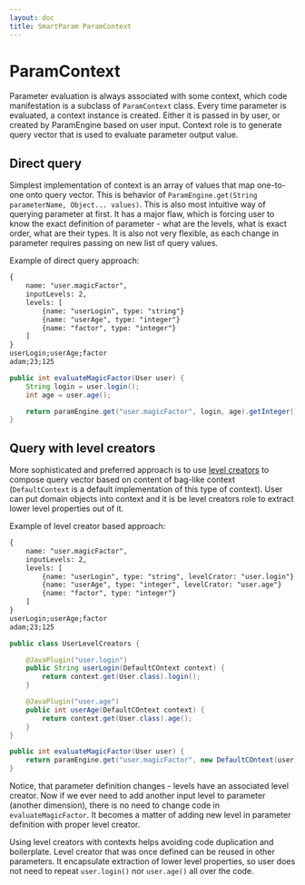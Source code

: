 ```yaml
---
layout: doc
title: SmartParam ParamContext
---
```


# ParamContext

Parameter evaluation is always associated with some context, which code manifestation is a subclass of `ParamContext` class.
Every time parameter is evaluated, a context instance is created. Either it is passed in by user, or created by ParamEngine
based on user input. Context role is to generate query vector that is used to evaluate parameter output value.

## Direct query

Simplest implementation of context is an array of values that map one-to-one onto query vector. This is behavior of
`ParamEngine.get(String parameterName, Object... values)`. This is also most intuitive way of querying parameter at first.
It has a major flaw, which is forcing user to know the exact definition of parameter - what are the levels, what is
exact order, what are their types. It is also not very flexible, as each change in parameter requires passing on new
list of query values.

Example of direct query approach:

```xml
{
    name: "user.magicFactor",
    inputLevels: 2,
    levels: [
        {name: "userLogin", type: "string"}
        {name: "userAge", type: "integer"}
        {name: "factor", type: "integer"}
    ]
}
userLogin;userAge;factor
adam;23;125
```

```java
public int evaluateMagicFactor(User user) {
    String login = user.login();
    int age = user.age();

    return paramEngine.get("user.magicFactor", login, age).getInteger();
}
```


## Query with level creators

More sophisticated and preferred approach is to use [level creators](/doc/level-creator.html) to compose query vector
based on content of bag-like context (`DefaultContext` is a default implementation of this type of context). User can
put domain objects into context and it is be level creators role to extract lower level properties out of it.

Example of level creator based approach:

```xml
{
    name: "user.magicFactor",
    inputLevels: 2,
    levels: [
        {name: "userLogin", type: "string", levelCrator: "user.login"}
        {name: "userAge", type: "integer", levelCrator: "user.age"}
        {name: "factor", type: "integer"}
    ]
}
userLogin;userAge;factor
adam;23;125
```

```java
public class UserLevelCreators {

    @JavaPlugin("user.login")
    public String userLogin(DefaultCOntext context) {
        return context.get(User.class).login();
    }

    @JavaPlugin("user.age")
    public int userAge(DefaultCOntext context) {
        return context.get(User.class).age();
    }
}
```

```java
public int evaluateMagicFactor(User user) {
    return paramEngine.get("user.magicFactor", new DefaultCOntext(user)).getInteger();
}
```

Notice, that parameter definition changes - levels have an associated level creator. Now if we ever need to add another
input level to parameter (another dimension), there is no need to change code in `evaluateMagicFactor`. It becomes a matter
of adding new level in parameter definition with proper level creator.

Using level creators with contexts helps avoiding code duplication and boilerplate. Level creator that was once defined
can be reused in other parameters. It encapsulate extraction of lower level properties, so user does not need to repeat
`user.login()` nor `user.age()` all over the code.